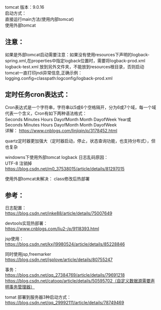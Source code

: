 tomcat 版本：9.0.16 <br>
启动方式： <br>
直接运行main方法(使用内部tomcat) <br>
使用外部tomcat

## 注意：
如果是外部tomcat启动需要注意：如果没有使用resources下声明的logback-spring.xml,在properties中指定logback位置时，需要将logback-prod.xml <br>
logback-test.xml 放到另外文件夹，不能放到resources根目录，否则启动tomcat一直打印jndi异常信息,正确示例：<br>
logging.config=classpath:logconfig/logback-prod.xml

## 定时任务cron表达式：
Cron表达式是一个字符串，字符串以5或6个空格隔开，分为6或7个域，每一个域代表一个含义，Cron有如下两种语法格式：<br>
Seconds Minutes Hours DayofMonth Month DayofWeek Year或 <br>
Seconds Minutes Hours DayofMonth Month DayofWeek <br>
详解： https://www.cnblogs.com/linjiqin/p/3178452.html <br>

quartz定时器更加强大（定时器启动，停止，状态查询功能，也支持分布式），但也复杂 <br>

windowns下使用外部tomcat logback 日志乱码原因： <br>
<charset>UTF-8</charset> 注销掉 <br>
https://blog.csdn.net/m0_37538015/article/details/81297015 <br>

使用外部tomcat未解决： class修改后热部署

## 参考：
日志配置：<br>
https://blog.csdn.net/inke88/article/details/75007649

devtools实现热部署：<br>
https://www.cnblogs.com/liu2-/p/9118393.html

jsp使用：<br>
https://blog.csdn.net/kxj19980524/article/details/85228846

同时使用jsp,freemarker<br>
https://blog.csdn.net/jsplove/article/details/80755247

事务：<br>
https://blog.csdn.net/qq_27384769/article/details/79691218 <br>
https://blog.csdn.net/catoop/article/details/50595702（自定义数据源需要声明事务管理器） <br>

tomat 部署到服务器3种启动方式：<br>
https://blog.csdn.net/qq_29992111/article/details/78749469
